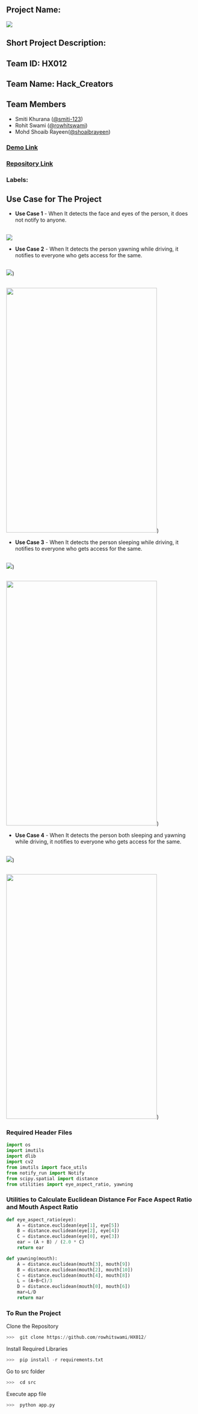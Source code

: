 ## Project Name:  


![](https://forthebadge.com/images/badges/made-with-python.svg)

## Short Project Description:

## Team ID: HX012

## Team Name: Hack_Creators

## Team Members
- Smiti Khurana ([@smiti-123](https://github.com/smiti-123))
- Rohit Swami ([@rowhitswami](https://github.com/rowhitswami))
- Mohd Shoaib Rayeen([@shoaibrayeen](https://github.com/shoaibrayeen))

### [Demo Link]()

### [Repository Link](https://github.com/rowhitswami/HX012)

### Labels: 


## Use Case for The Project
-  **Use Case 1** - When It detects the face and eyes of the person, it does not notify to anyone.
##
<img src="/Image/use-case-1.png">
	
-  **Use Case 2** - When It detects the person yawning while driving, it notifies to everyone who gets access for the same.
##
<img src="/Image/use-case-2.png">)
##
<img src="/Image/Notify-2.png" width="400" height="650">)

-  **Use Case 3** - When It detects the person sleeping while driving, it notifies to everyone who gets access for the same.
##
<img src="/Image/use-case-3.png">)
##
<img src="/Image/Notify-1.png" width="400" height="650">)
-  **Use Case 4** - When It detects the person both sleeping and yawning while driving, it notifies to everyone who gets access for the same.
##
<img src="/Image/use-case-4.png">)
##
<img src="/Image/Notify-2.png" width="400" height="650">)


### Required Header Files
```py
import os
import imutils
import dlib
import cv2
from imutils import face_utils
from notify_run import Notify
from scipy.spatial import distance
from utilities import eye_aspect_ratio, yawning
```

### Utilities to Calculate Euclidean Distance For Face Aspect Ratio and Mouth Aspect Ratio

```py
def eye_aspect_ratio(eye):
	A = distance.euclidean(eye[1], eye[5])
	B = distance.euclidean(eye[2], eye[4])
	C = distance.euclidean(eye[0], eye[3])
	ear = (A + B) / (2.0 * C)
	return ear

def yawning(mouth):
	A = distance.euclidean(mouth[3], mouth[9])
	B = distance.euclidean(mouth[2], mouth[10])
	C = distance.euclidean(mouth[4], mouth[8])
	L = (A+B+C)/3
	D = distance.euclidean(mouth[0], mouth[6])
	mar=L/D
	return mar
```

### To Run the Project

Clone the Repository
``` python
>>>  git clone https://github.com/rowhitswami/HX012/
```
Install Required Libraries
``` python
>>>  pip install -r requirements.txt
```
  
Go to src folder
``` python
>>>  cd src
```
Execute app file
``` python
>>>  python app.py
```
